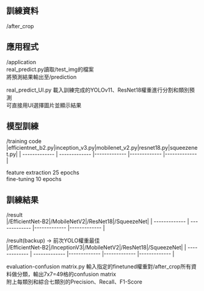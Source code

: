 訓練資料
--------------------------
/after_crop

應用程式
--------------------------
/application  
real_predict.py讀取/test_img的檔案  
將預測結果輸出至/prediction

real_predict_UI.py
載入訓練完成的YOLOv11、ResNet18權重進行分割和類別預測  
可直接用UI選擇圖片並顯示結果

模型訓練
--------------------------
/training code  
|efficientnet_b2.py|inception_v3.py|mobilenet_v2.py|resnet18.py|squeezenet.py|
| ------------- | ------------- |------------- |------------- |------------- |  
  
feature extraction 25 epochs  
fine-tuning 10 epochs  

訓練結果
--------------------------
/result  
|/EfficientNet-B2|/MobileNetV2|/ResNet18|/SqueezeNet|
| ------------- | ------------- |------------- |------------- |  
  
/result(backup) -> 前次YOLO權重最佳  
|/EfficientNet-B2|/InceptionV3|/MobileNetV2|/ResNet18|/SqueezeNet|
| ------------- | ------------- |------------- |------------- |------------- |  
  
evaluation-confusion matrix.py 
輸入指定的finetuned權重對/after_crop所有資料做分類，輸出7x7=49格的confusion matrix  
附上每類別和綜合七類別的Precision、Recall、F1-Score



